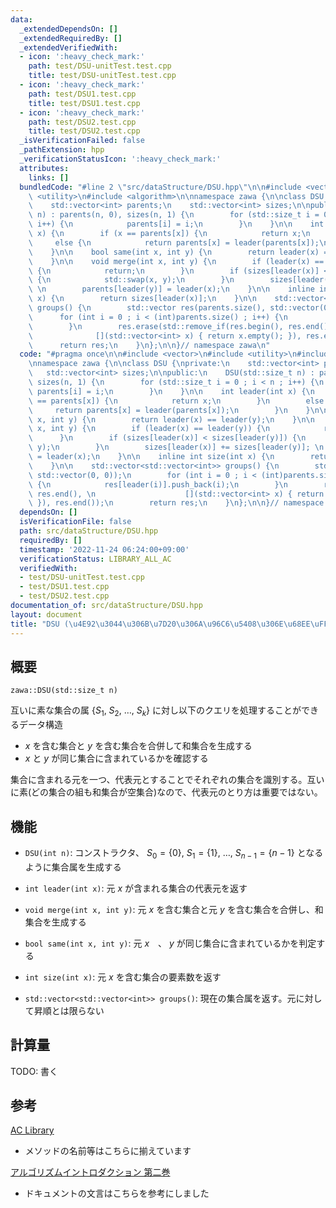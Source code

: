 ```yaml
---
data:
  _extendedDependsOn: []
  _extendedRequiredBy: []
  _extendedVerifiedWith:
  - icon: ':heavy_check_mark:'
    path: test/DSU-unitTest.test.cpp
    title: test/DSU-unitTest.test.cpp
  - icon: ':heavy_check_mark:'
    path: test/DSU1.test.cpp
    title: test/DSU1.test.cpp
  - icon: ':heavy_check_mark:'
    path: test/DSU2.test.cpp
    title: test/DSU2.test.cpp
  _isVerificationFailed: false
  _pathExtension: hpp
  _verificationStatusIcon: ':heavy_check_mark:'
  attributes:
    links: []
  bundledCode: "#line 2 \"src/dataStructure/DSU.hpp\"\n\n#include <vector>\n#include\
    \ <utility>\n#include <algorithm>\n\nnamespace zawa {\n\nclass DSU {\nprivate:\n\
    \    std::vector<int> parents;\n    std::vector<int> sizes;\n\npublic:\n    DSU(std::size_t\
    \ n) : parents(n, 0), sizes(n, 1) {\n        for (std::size_t i = 0 ; i < n ;\
    \ i++) {\n            parents[i] = i;\n        }\n    }\n\n    int leader(int\
    \ x) {\n        if (x == parents[x]) {\n            return x;\n        }\n   \
    \     else {\n            return parents[x] = leader(parents[x]);\n        }\n\
    \    }\n\n    bool same(int x, int y) {\n        return leader(x) == leader(y);\n\
    \    }\n\n    void merge(int x, int y) {\n        if (leader(x) == leader(y))\
    \ {\n            return;\n        }\n        if (sizes[leader(x)] < sizes[leader(y)])\
    \ {\n            std::swap(x, y);\n        }\n        sizes[leader(x)] += sizes[leader(y)];\
    \ \n        parents[leader(y)] = leader(x);\n    }\n\n    inline int size(int\
    \ x) {\n        return sizes[leader(x)];\n    }\n\n    std::vector<std::vector<int>>\
    \ groups() {\n        std::vector res(parents.size(), std::vector(0, 0));\n  \
    \      for (int i = 0 ; i < (int)parents.size() ; i++) {\n            res[leader(i)].push_back(i);\n\
    \        }\n        res.erase(std::remove_if(res.begin(), res.end(), \n      \
    \              [](std::vector<int> x) { return x.empty(); }), res.end());\n  \
    \      return res;\n    }\n};\n\n}// namespace zawa\n"
  code: "#pragma once\n\n#include <vector>\n#include <utility>\n#include <algorithm>\n\
    \nnamespace zawa {\n\nclass DSU {\nprivate:\n    std::vector<int> parents;\n \
    \   std::vector<int> sizes;\n\npublic:\n    DSU(std::size_t n) : parents(n, 0),\
    \ sizes(n, 1) {\n        for (std::size_t i = 0 ; i < n ; i++) {\n           \
    \ parents[i] = i;\n        }\n    }\n\n    int leader(int x) {\n        if (x\
    \ == parents[x]) {\n            return x;\n        }\n        else {\n       \
    \     return parents[x] = leader(parents[x]);\n        }\n    }\n\n    bool same(int\
    \ x, int y) {\n        return leader(x) == leader(y);\n    }\n\n    void merge(int\
    \ x, int y) {\n        if (leader(x) == leader(y)) {\n            return;\n  \
    \      }\n        if (sizes[leader(x)] < sizes[leader(y)]) {\n            std::swap(x,\
    \ y);\n        }\n        sizes[leader(x)] += sizes[leader(y)]; \n        parents[leader(y)]\
    \ = leader(x);\n    }\n\n    inline int size(int x) {\n        return sizes[leader(x)];\n\
    \    }\n\n    std::vector<std::vector<int>> groups() {\n        std::vector res(parents.size(),\
    \ std::vector(0, 0));\n        for (int i = 0 ; i < (int)parents.size() ; i++)\
    \ {\n            res[leader(i)].push_back(i);\n        }\n        res.erase(std::remove_if(res.begin(),\
    \ res.end(), \n                    [](std::vector<int> x) { return x.empty();\
    \ }), res.end());\n        return res;\n    }\n};\n\n}// namespace zawa\n"
  dependsOn: []
  isVerificationFile: false
  path: src/dataStructure/DSU.hpp
  requiredBy: []
  timestamp: '2022-11-24 06:24:00+09:00'
  verificationStatus: LIBRARY_ALL_AC
  verifiedWith:
  - test/DSU-unitTest.test.cpp
  - test/DSU1.test.cpp
  - test/DSU2.test.cpp
documentation_of: src/dataStructure/DSU.hpp
layout: document
title: "DSU (\u4E92\u3044\u306B\u7D20\u306A\u96C6\u5408\u306E\u68EE\uFF09"
---
```


## 概要
```
zawa::DSU(std::size_t n)
```

 互いに素な集合の属 $\{S_1,\ S_2,\ \dots ,\ S_k\}$ に対し以下のクエリを処理することができるデータ構造
 - $x$ を含む集合と $y$ を含む集合を合併して和集合を生成する
 - $x$ と $y$ が同じ集合に含まれているかを確認する

集合に含まれる元を一つ、代表元とすることでそれぞれの集合を識別する。互いに素(どの集合の組も和集合が空集合)なので、代表元のとり方は重要ではない。

## 機能

- `DSU(int n)`: コンストラクタ、 $S_0 = \{ 0 \},\ S_1 = \{ 1 \},\ \dots ,\ S_{n - 1} = \{ n - 1 \}$ となるように集合属を生成する

- `int leader(int x)`: 元 $x$ が含まれる集合の代表元を返す

- `void merge(int x, int y)`: 元 $x$ を含む集合と元 $y$ を含む集合を合併し、和集合を生成する

- `bool same(int x, int y)`:  元 $x$　、 $y$ が同じ集合に含まれているかを判定する

- `int size(int x)`: 元 $x$ を含む集合の要素数を返す

- `std::vector<std::vector<int>> groups()`: 現在の集合属を返す。元に対して昇順とは限らない

## 計算量

TODO: 書く

## 参考

[AC Library](https://atcoder.github.io/ac-library/document_ja/dsu.html)
- メソッドの名前等はこちらに揃えています

[アルゴリズムイントロダクション 第二巻](https://www.kindaikagaku.co.jp/book_list/detail/9784764904071/)
- ドキュメントの文言はこちらを参考にしました
